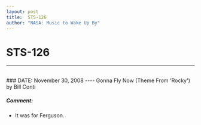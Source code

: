 ```yaml
---
layout: post
title:  STS-126
author: "NASA: Music to Wake Up By"
---
```


# STS-126
----
<br/>
### DATE: November 30, 2008
----
Gonna Fly Now (Theme From 'Rocky') by Bill Conti

##### Comment:
* It was for Ferguson.
